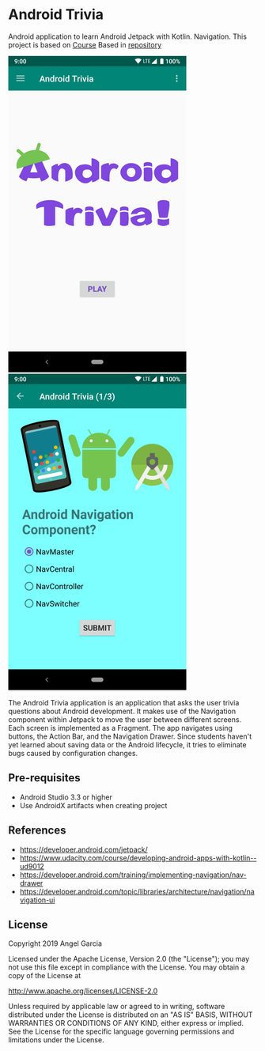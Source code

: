 Android Trivia
=============

Android application to learn Android Jetpack with Kotlin. Navigation.
This project is based on [Course](https://www.udacity.com/course/developing-android-apps-with-kotlin--ud9012)
Based in [repository](https://github.com/udacity/andfun-kotlin-android-trivia/tree/Step.01-Exercise-Creating-and-Adding-a-Fragment)

![Scheme](/readmeImages/screen_1.png)
![Scheme](/readmeImages/screen_2.png)

The Android Trivia application is an application that asks the user trivia questions about Android development. It makes use of the Navigation component within Jetpack to move the user between different screens. Each screen is implemented as a Fragment. The app navigates using buttons, the Action Bar, and the Navigation Drawer. Since students haven't yet learned about saving data or the Android lifecycle, it tries to eliminate bugs caused by configuration changes.

Pre-requisites
--------------
- Android Studio 3.3 or higher
- Use AndroidX artifacts when creating project


References
---------------------
- https://developer.android.com/jetpack/
- https://www.udacity.com/course/developing-android-apps-with-kotlin--ud9012
- https://developer.android.com/training/implementing-navigation/nav-drawer
- https://developer.android.com/topic/libraries/architecture/navigation/navigation-ui





## License

Copyright 2019 Angel Garcia

Licensed under the Apache License, Version 2.0 (the "License"); you may not use this file except in compliance with the License. You may obtain a copy of the License at

http://www.apache.org/licenses/LICENSE-2.0

Unless required by applicable law or agreed to in writing, software distributed under the License is distributed on an "AS IS" BASIS, WITHOUT WARRANTIES OR CONDITIONS OF ANY KIND, either express or implied. See the License for the specific language governing permissions and limitations under the License.


